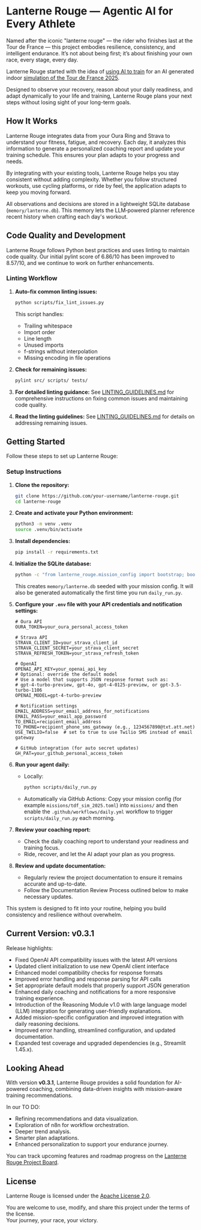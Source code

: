 # Lanterne Rouge — Agentic AI for Every Athlete

Named after the iconic "lanterne rouge" — the rider who finishes last at the Tour de France — this project embodies resilience, consistency, and intelligent endurance. It’s not about being first; it’s about finishing your own race, every stage, every day.

Lanterne Rouge started with the idea of [using AI to train](/docs/training_strategy.md) for an AI generated indoor [simulation of the Tour de France 2025](/docs/simulation_event.md).

Designed to observe your recovery, reason about your daily readiness, and adapt dynamically to your life and training, Lanterne Rouge plans your next steps without losing sight of your long-term goals.

## How It Works

Lanterne Rouge integrates data from your Oura Ring and Strava to understand your fitness, fatigue, and recovery. Each day, it analyzes this information to generate a personalized coaching report and update your training schedule. This ensures your plan adapts to your progress and needs.

By integrating with your existing tools, Lanterne Rouge helps you stay consistent without adding complexity. Whether you follow structured workouts, use cycling platforms, or ride by feel, the application adapts to keep you moving forward.

All observations and decisions are stored in a lightweight SQLite database (`memory/lanterne.db`).
This memory lets the LLM‑powered planner reference recent history when crafting each day's workout.

## Code Quality and Development

Lanterne Rouge follows Python best practices and uses linting to maintain code quality. Our initial pylint score of 6.86/10 has been improved to 8.57/10, and we continue to work on further enhancements.

### Linting Workflow

1. **Auto-fix common linting issues:**
   ```bash
   python scripts/fix_lint_issues.py
   ```
   This script handles:
   - Trailing whitespace
   - Import order
   - Line length
   - Unused imports
   - f-strings without interpolation
   - Missing encoding in file operations

2. **Check for remaining issues:**
   ```bash
   pylint src/ scripts/ tests/
   ```

3. **For detailed linting guidance:**
   See [LINTING_GUIDELINES.md](./LINTING_GUIDELINES.md) for comprehensive instructions on fixing common issues and maintaining code quality.

3. **Read the linting guidelines:**
   See [LINTING_GUIDELINES.md](LINTING_GUIDELINES.md) for details on addressing remaining issues.

## Getting Started

Follow these steps to set up Lanterne Rouge:

### Setup Instructions

1. **Clone the repository:**

   ```bash
   git clone https://github.com/your-username/lanterne-rouge.git
   cd lanterne-rouge
   ```

2. **Create and activate your Python environment:**

   ```bash
   python3 -m venv .venv
   source .venv/bin/activate
   ```

3. **Install dependencies:**

   ```bash
   pip install -r requirements.txt
   ```

4. **Initialize the SQLite database:**

   ```bash
   python -c "from lanterne_rouge.mission_config import bootstrap; bootstrap('missions/tdf_sim_2025.toml')"
   ```
   This creates `memory/lanterne.db` seeded with your mission config. It will also be generated automatically the first time you run `daily_run.py`.

5. **Configure your `.env` file with your API credentials and notification settings:**

   ```env
   # Oura API
   OURA_TOKEN=your_oura_personal_access_token

   # Strava API
   STRAVA_CLIENT_ID=your_strava_client_id
   STRAVA_CLIENT_SECRET=your_strava_client_secret
   STRAVA_REFRESH_TOKEN=your_strava_refresh_token

   # OpenAI
   OPENAI_API_KEY=your_openai_api_key
   # Optional: override the default model
   # Use a model that supports JSON response format such as:
   # gpt-4-turbo-preview, gpt-4o, gpt-4-0125-preview, or gpt-3.5-turbo-1106
   OPENAI_MODEL=gpt-4-turbo-preview

   # Notification settings
   EMAIL_ADDRESS=your_email_address_for_notifications
   EMAIL_PASS=your_email_app_password
   TO_EMAIL=recipient_email_address
   TO_PHONE=recipient_phone_sms_gateway (e.g., 1234567890@txt.att.net)
   USE_TWILIO=false  # set to true to use Twilio SMS instead of email gateway

   # GitHub integration (for auto secret updates)
   GH_PAT=your_github_personal_access_token
   ```

6. **Run your agent daily:**

   - Locally:
     ```bash
     python scripts/daily_run.py
     ```
   - Automatically via GitHub Actions:
     Copy your mission config (for example `missions/tdf_sim_2025.toml`) into `missions/` and then enable the `.github/workflows/daily.yml` workflow to trigger `scripts/daily_run.py` each morning.

7. **Review your coaching report:**
   - Check the daily coaching report to understand your readiness and training focus.
   - Ride, recover, and let the AI adapt your plan as you progress.

8. **Review and update documentation:**
   - Regularly review the project documentation to ensure it remains accurate and up-to-date.
   - Follow the Documentation Review Process outlined below to make necessary updates.

This system is designed to fit into your routine, helping you build consistency and resilience without overwhelm.

## Current Version: v0.3.1

Release highlights:
- Fixed OpenAI API compatibility issues with the latest API versions
- Updated client initialization to use new OpenAI client interface
- Enhanced model compatibility checks for response formats
- Improved error handling and response parsing for API calls
- Set appropriate default models that properly support JSON generation
- Enhanced daily coaching and notifications for a more responsive training experience.
- Introduction of the Reasoning Module v1.0 with large language model (LLM) integration for generating user-friendly explanations.
- Added mission-specific configuration and improved integration with daily reasoning decisions.
- Improved error handling, streamlined configuration, and updated documentation.
- Expanded test coverage and upgraded dependencies (e.g., Streamlit 1.45.x).

## Looking Ahead

With version **v0.3.1**, Lanterne Rouge provides a solid foundation for AI-powered coaching, combining data-driven insights with mission-aware training recommendations.

In our TO DO:
- Refining recommendations and data visualization.
- Exploration of n8n for workflow orchestration.
- Deeper trend analysis.
- Smarter plan adaptations.
- Enhanced personalization to support your endurance journey.

You can track upcoming features and roadmap progress on the [Lanterne Rouge Project Board](https://github.com/users/alponsirenas/projects/2).

## License

Lanterne Rouge is licensed under the [Apache License 2.0](LICENSE).

You are welcome to use, modify, and share this project under the terms of the license.  
Your journey, your race, your victory.
